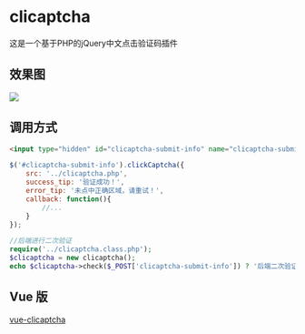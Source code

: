 # clicaptcha
这是一个基于PHP的jQuery中文点击验证码插件

## 效果图
![](https://i.loli.net/2019/07/24/5d37f5679236726997.png)

## 调用方式
```html
<input type="hidden" id="clicaptcha-submit-info" name="clicaptcha-submit-info">
```
```js
$('#clicaptcha-submit-info').clickCaptcha({
    src: '../clicaptcha.php',
	success_tip: '验证成功！',
	error_tip: '未点中正确区域，请重试！',
	callback: function(){
		//...
	}
});
```
```php
//后端进行二次验证
require('../clicaptcha.class.php');
$clicaptcha = new clicaptcha();
echo $clicaptcha->check($_POST['clicaptcha-submit-info']) ? '后端二次验证成功' : '后端二次验证失败';
```

## Vue 版
[vue-clicaptcha](https://github.com/hooray/vue-clicaptcha)
